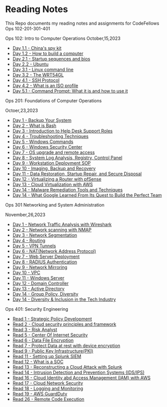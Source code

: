 # Reading Notes
This Repo documents my reading notes and assignments for CodeFellows Ops 102-201-301-401

Ops 102: Intro to Computer Operations
October,15,2023

- [Day 1.1 - China's spy kit](readind.md)
- [Day 1.2 - How to build a computer](reading2.md)
- [Day 2.1 - Startup sequences and bios](reading03.md)
- [Day 2.2 - Ubuntu](reading04.md)
- [Day 3.1 - Linux command line](reading05.md)
- [Day 3.2 - The WRT54GL](reading06.md)
- [Day 4.1 - SSH Protocol](reading07.md)
- [Day 4.2 - What is an ISO profile](reading08.md)
- [Day 5.1 - Command Prompt: What it is and how to use it](reading09.md)




Ops 201: Foundations of Computer Operations

Octoer,23,2023
- [Day 1 - Backup Your System](ops-201d14-reading-01.md)
- [Day 2 - What is Bash](ops-201d14-reading02.md)
- [Day 3 - Introduction to Help Desk Support Roles](ops-201d14-reading03.md)
- [Day 4 - Troubleshooting Techniques](ops-201d14reading04.md)
- [Day 5 - Windows Commands](ops-201d14-reading05.md)
- [Day 6 - Windows Security Center](ops-201d14-reading06.md)
- [Day 7 - OS upgrade and remote access](ops-201d14-reading07.md)
- [Day 8 - System Log Analysis, Registry, Control Panel](ops-201d14-reading08.md)
- [Day 9 - Workstation Deployment SOP](ops-201d14-reading09.md)
- [Day 10 - Imaging, Backup and Recovery](ops201d14-reading10)
- [Day 11 - Data Restoration, Startup Repair, and Secure Disposal](ops201d14-reading11.md)
- [Day 12 - Virtualizing a Router with pfSense](/home/scottyj/reading-notes/ops201d14-reading12.md)
- [Day 13 - Cloud Virtualization with AWS](/home/scottyj/reading-notes/ops201d14-reading13.md)
- [Day 14 - Malware Remediation Tools and Techniques](/home/scottyj/reading-notes/ops201d14-reading14.md)
- [Day 14 - What Google Learned From Its Quest to Build the Perfect Team](/home/scottyj/reading-notes/ops-201d14-reading15.md)





Ops 301 Networking and System Administration 

November,26,2023
- [Day 1 - Network Traffic Analysis with Wireshark](ops-301d14-reading01.md)
- [Day 2 - Network scanning with NMAP](ops301d14-reading02.md)
- [Day 3 - Network Segmentation](ops301d14-reading03.md)
- [Day 4 - Routing](ops301d14-reading04.md)
- [Day 5 - VPN Tunnels](ops301d14-reading05.md)
- [Day 6 - NAT(Network Address Protocol)](ops301d14-reading06.md)
- [Day 7 - Web Server Deployment](ops301d14-reading07.md)
- [Day 8 - RADIUS Authentication](ops301d14-reading08.md)
- [Day 9 - Network Mirroring](ops301d14-reading09.md)
- [Day 10 - VPC](ops301d14-reading10.md)
- [Day 11 - Windows Server](ops301d14-reading11.md)
- [Day 12 - Domain Controller](ops301d14-reading12.md)
- [Day 13 - Active Directory](ops301d14-reading13.md)
- [Day 14 - Group Policy, Diversity](ops301d14-reading14.md)
- [Day 14 - Diversity & Inclusion in the Tech Industry](ops301d14-reading14-Diversity.md)

Ops 401: Security Engineering 
- [Read 1 - Strategic Policy Development](ops401-reading01.md)
- [Read 2 - Cloud security principles and framework](ops401-reading02.md)
- [Read 3 - Risk Analyst](ops401-reading03.md)
- [Read 5 - Center Of Internet Security](ops401-reading04.md)
- [Read 6 - Data File Encryption](ops401-reading06.md)
- [Read 7 - Protect Data at rest with device encryption](ops401d10-reading07.md)
- [Read 9 - Public Key Infrastructure(PKI)](ops401-Reading09.md)
- [Read 11 - Setting up Splunk SIEM](ops401-reading11.md)
- [Read 12 - What is a SOC](Ops401-reading12.md)
- [Read 13 - Reconstructing a Cloud Attack with Splunk](ops401-reading13.md)
- [Read 14 - Intrusion Detection and Prevention Systems (IDS/IPS)](ops401-reading14.md)
- [Read 16 - Cloud Identity abd Access Management (IAM) with AWS](ops401-reading16.md)
- [Read 17 - Cloud Network Security](ops401-reading17.md)
- [Read 18 - Logging and Monitoring](ops401-reading18.md)
- [Read 19 - AWS GuardDuty](ops401-reading19.md)
- [Read 26 - Remote Code Execution](ops401-reading26.md)